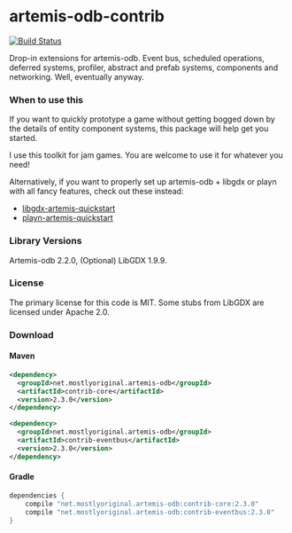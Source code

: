 artemis-odb-contrib
===================

[![Build Status](https://travis-ci.org/DaanVanYperen/artemis-odb-contrib.svg)](https://travis-ci.org/DaanVanYperen/artemis-odb-contrib)

Drop-in extensions for artemis-odb. Event bus, scheduled operations, deferred systems, profiler, abstract and prefab
systems, components and networking. Well, eventually anyway.

### When to use this
If you want to quickly prototype a game without getting bogged down by the
details of entity component systems, this package will help get you started.

I use this toolkit for jam games. You are welcome to use it for whatever you need!

Alternatively, if you want to properly set up artemis-odb + libgdx or playn 
with all fancy features, check out these instead:
- [libgdx-artemis-quickstart](https://github.com/DaanVanYperen/libgdx-artemis-quickstart)
- [playn-artemis-quickstart](https://github.com/DaanVanYperen/playn-artemis-quickstart)

### Library Versions
Artemis-odb 2.2.0, (Optional) LibGDX 1.9.9.

### License
The primary license for this code is MIT. 
Some stubs from LibGDX are licensed under Apache 2.0.

### Download

#### Maven

```xml
<dependency>
  <groupId>net.mostlyoriginal.artemis-odb</groupId>
  <artifactId>contrib-core</artifactId>
  <version>2.3.0</version>
</dependency>

<dependency>
  <groupId>net.mostlyoriginal.artemis-odb</groupId>
  <artifactId>contrib-eventbus</artifactId>
  <version>2.3.0</version>
</dependency>
```

#### Gradle

```groovy
dependencies { 
    compile "net.mostlyoriginal.artemis-odb:contrib-core:2.3.0"
    compile "net.mostlyoriginal.artemis-odb:contrib-eventbus:2.3.0"
}
```
